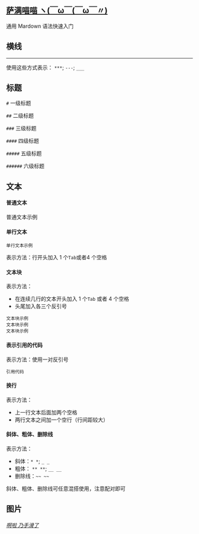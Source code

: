 ## [萨满喵喵 ヽ(￣ω￣(￣ω￣〃)](https://emlvirus.github.io/)

通用 Mardown 语法快速入门

## 横线

---

使用这些方式表示： `***`; `---`; `___`

## 标题

`#` 一级标题

`##` 二级标题

`###` 三级标题

`####` 四级标题

`#####` 五级标题

`######` 六级标题

## 文本

#### 普通文本

普通文本示例

#### 单行文本

    单行文本示例

表示方法：行开头加入 1 个`Tab`或者4 个空格

#### 文本块

表示方法：

* 在连续几行的文本开头加入 1 个`Tab` 或者 4 个空格
* 头尾加入各三个反引号

```
文本块示例
文本块示例
文本块示例
```
#### 表示引用的代码

表示方法：使用一对反引号

`引用代码`

#### 换行

表示方法：

* 上一行文本后面加两个空格
* 两行文本之间加一个空行（行间距较大）

#### 斜体、粗体、删除线

表示方法：

* 斜体：`* *`; `_ _`
* 粗体： `** **`; `__ __`
* 删除线：`~~ ~~`

斜体、粗体、删除线可任意混搭使用，注意配对即可

## 图片

###### [啊啦 乃手滑了](..\index.html#table-of-contents)
